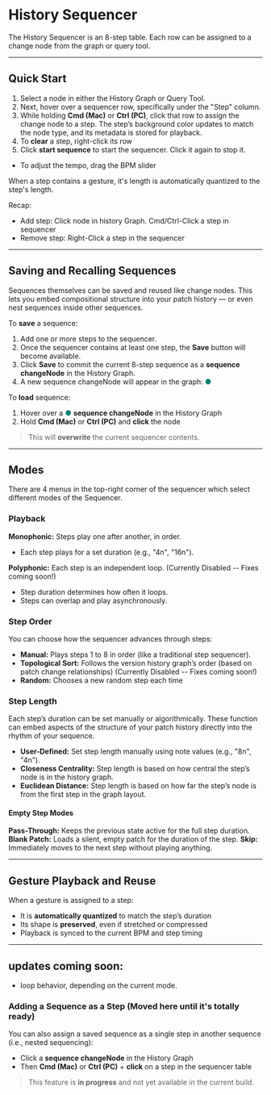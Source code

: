 # History Sequencer

The History Sequencer is an 8-step table. Each row can be assigned to a change node from the graph or query tool. 

---

## Quick Start

1. Select a node in either the History Graph or Query Tool. 
2. Next, hover over a sequencer row, specifically under the "Step" column. 
3. While holding **Cmd (Mac)** or **Ctrl (PC)**, click that row to assign the change node to a step. The step’s background color updates to match the node type, and its metadata is stored for playback.
4. To **clear** a step, right-click its row
5. Click **start sequence** to start the sequencer. Click it again to stop it. 

- To adjust the tempo, drag the BPM slider 

When a step contains a gesture, it's length is automatically quantized to the step's length. 

Recap:

- Add step: Click node in history Graph. Cmd/Ctrl-Click a step in sequencer
- Remove step: Right-Click a step in the sequencer

---

## Saving and Recalling Sequences

Sequences themselves can be saved and reused like change nodes. This lets you embed compositional structure into your patch history — or even nest sequences inside other sequences.

To **save** a sequence:

1. Add one or more steps to the sequencer.
2. Once the sequencer contains at least one step, the **Save** button will become available.
3. Click **Save** to commit the current 8-step sequence as a **sequence changeNode** in the History Graph.
4. A new sequence changeNode will appear in the graph: <span style="color: #00806b">●</span> 

To **load** sequence:

1. Hover over a <span style="color: #00806b">●</span> **sequence changeNode** in the History Graph  
2. Hold **Cmd (Mac)** or **Ctrl (PC)** and **click** the node  

> This will **overwrite** the current sequencer contents.

---

## Modes

There are 4 menus in the top-right corner of the sequencer which select different modes of the Sequencer. 

### Playback

**Monophonic:** Steps play one after another, in order.
- Each step plays for a set duration (e.g., "4n", "16n").

**Polyphonic:** Each step is an independent loop. (Currently Disabled -- Fixes coming soon!)
- Step duration determines how often it loops.
- Steps can overlap and play asynchronously.

### Step Order

You can choose how the sequencer advances through steps:

- **Manual:** Plays steps 1 to 8 in order (like a traditional step sequencer).
- **Topological Sort:** Follows the version history graph’s order (based on patch change relationships) (Currently Disabled -- Fixes coming soon!)
- **Random:** Chooses a new random step each time


### Step Length

Each step’s duration can be set manually or algorithmically. These function can embed aspects of the structure of your patch history directly into the rhythm of your sequence.

- **User-Defined:** Set step length manually using note values (e.g., "8n", "4n").
- **Closeness Centrality:** Step length is based on how central the step’s node is in the history graph.
- **Euclidean Distance:** Step length is based on how far the step’s node is from the first step in the graph layout.

#### Empty Step Modes
**Pass-Through:** Keeps the previous state active for the full step duration.
**Blank Patch:** Loads a silent, empty patch for the duration of the step.
**Skip:** Immediately moves to the next step without playing anything.

---

## Gesture Playback and Reuse

When a gesture is assigned to a step:

- It is **automatically quantized** to match the step’s duration  
- Its shape is **preserved**, even if stretched or compressed  
- Playback is synced to the current BPM and step timing  

---

## updates coming soon:

- loop behavior, depending on the current mode.

### Adding a Sequence as a Step (Moved here until it's totally ready)

You can also assign a saved sequence as a single step in another sequence (i.e., nested sequencing):

- Click a **sequence changeNode** in the History Graph  
- Then **Cmd (Mac)** or **Ctrl (PC)** + **click** on a step in the sequencer table  

> This feature is **in progress** and not yet available in the current build.